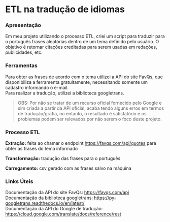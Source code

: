 # ETL na tradução de idiomas

### Apresentação
Em meu projeto utilizando o processo ETL, criei um script para traduzir para o português frases aleatórias dentro de um tema definido pelo usuário. O objetivo é retornar citações creditadas para serem usadas em redações, publicidades, etc.

### Ferramentas
Para obter as frases de acordo com o tema utilizei a API do site FavQs, que disponibiliza a ferramenta gratuitamente, necessitando somente um cadastro informando o e-mail.
<br>
Para realizar a tradução, utilizei a biblioteca googletrans.

>OBS: Por não se tratar de um recurso oficial fornecido pelo Google e sim criada a partir da API oficial, acaba tendo alguns erros em termos de tradução/grafia, no entanto, o resultado é satisfatório e os problemas podem ser relevados por não serem o foco deste projeto.

### Processo ETL
<b>Extração:</b> feita ao chamar o endpoint https://favqs.com/api/quotes para obter as frases do tema informado

<b>Transformação:</b> tradução das frases para o português

<b>Carregamento:</b> csv gerado com as frases salvo na máquina

### Links Úteis
Documentação da API do site FavQs: https://favqs.com/api
<br>
Documentação da biblioteca googletrans: https://py-googletrans.readthedocs.io/en/latest/
<br>
Documentação da API do Google de tradução: https://cloud.google.com/translate/docs/reference/rest